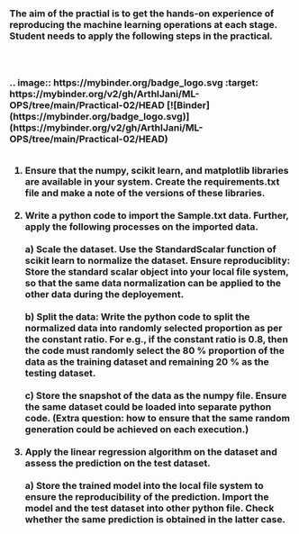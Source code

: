 
<h3>The aim of the practial is to get the hands-on experience of reproducing the machine learning operations at each stage. Student needs to apply the following steps in the practical.<h3>
<br><br>
   .. image:: https://mybinder.org/badge_logo.svg
 :target: https://mybinder.org/v2/gh/ArthIJani/ML-OPS/tree/main/Practical-02/HEAD
[![Binder](https://mybinder.org/badge_logo.svg)](https://mybinder.org/v2/gh/ArthIJani/ML-OPS/tree/main/Practical-02/HEAD)
<br><br>
   
1. Ensure that the numpy, scikit learn, and matplotlib libraries are available in your system. Create the requirements.txt file and make a note of the versions of these libraries.
<br><br>
2. Write a python code to import the Sample.txt data. Further, apply the following processes on the imported data.
   <br><br>
   a) Scale the dataset. Use the StandardScalar function of scikit learn to normalize the dataset. Ensure reproduciblity: Store the standard scalar object into your local file system, so that the same data normalization can be applied to the other data during the deployement. <br><br>
   b) Split the data: Write the python code to split the normalized data into randomly selected proportion as per the constant ratio.
For e.g., if the constant ratio is 0.8, then the code must randomly select the 80 % proportion of the data as the training dataset and remaining 20 % as the testing dataset. <br><br>
c) Store the snapshot of the data as the numpy file. Ensure the same dataset could be loaded into separate python code.
(Extra question: how to ensure that the same random generation could be achieved on each execution.) <br><br>
4. Apply the linear regression algorithm on the dataset and assess the prediction on the test dataset. <br><br>
   a) Store the trained model into the local file system to ensure the reproducibility of the
prediction. Import the model and the test dataset into other python file. Check whether the same prediction is obtained in the latter case.

